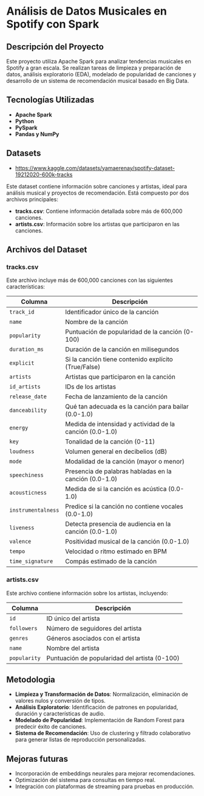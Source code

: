 # Análisis de Datos Musicales en Spotify con Spark

## Descripción del Proyecto

Este proyecto utiliza Apache Spark para analizar tendencias musicales en Spotify a gran escala. Se realizan tareas de limpieza y preparación de datos, análisis exploratorio (EDA), modelado de popularidad de canciones y desarrollo de un sistema de recomendación musical basado en Big Data.

## Tecnologías Utilizadas

- **Apache Spark**
- **Python**
- **PySpark** 
- **Pandas y NumPy** 

## Datasets
- https://www.kaggle.com/datasets/yamaerenay/spotify-dataset-19212020-600k-tracks

Este dataset contiene información sobre canciones y artistas, ideal para análisis musical y proyectos de recomendación. Está compuesto por dos archivos principales:

- **tracks.csv**: Contiene información detallada sobre más de 600,000 canciones.
- **artists.csv**: Información sobre los artistas que participaron en las canciones.

## Archivos del Dataset

### tracks.csv

Este archivo incluye más de 600,000 canciones con las siguientes características:

| Columna         | Descripción                                                    |
|-----------------|----------------------------------------------------------------|
| `track_id`      | Identificador único de la canción                              |
| `name`          | Nombre de la canción                                           |
| `popularity`    | Puntuación de popularidad de la canción (0-100)                 |
| `duration_ms`   | Duración de la canción en milisegundos                          |
| `explicit`      | Si la canción tiene contenido explícito (True/False)            |
| `artists`       | Artistas que participaron en la canción                         |
| `id_artists`    | IDs de los artistas                                            |
| `release_date`  | Fecha de lanzamiento de la canción                              |
| `danceability`  | Qué tan adecuada es la canción para bailar (0.0-1.0)            |
| `energy`        | Medida de intensidad y actividad de la canción (0.0-1.0)        |
| `key`           | Tonalidad de la canción (0-11)                                  |
| `loudness`      | Volumen general en decibelios (dB)                              |
| `mode`          | Modalidad de la canción (mayor o menor)                         |
| `speechiness`   | Presencia de palabras habladas en la canción (0.0-1.0)          |
| `acousticness`  | Medida de si la canción es acústica (0.0-1.0)                   |
| `instrumentalness` | Predice si la canción no contiene vocales (0.0-1.0)           |
| `liveness`      | Detecta presencia de audiencia en la canción (0.0-1.0)         |
| `valence`       | Positividad musical de la canción (0.0-1.0)                     |
| `tempo`         | Velocidad o ritmo estimado en BPM                              |
| `time_signature`| Compás estimado de la canción                                  |

### artists.csv

Este archivo contiene información sobre los artistas, incluyendo:

| Columna        | Descripción                                                   |
|----------------|---------------------------------------------------------------|
| `id`           | ID único del artista                                          |
| `followers`    | Número de seguidores del artista                              |
| `genres`       | Géneros asociados con el artista                               |
| `name`         | Nombre del artista                                            |
| `popularity`   | Puntuación de popularidad del artista (0-100)                  |

## Metodologia

- **Limpieza y Transformación de Datos**: Normalización, eliminación de valores nulos y conversión de tipos.
- **Análisis Exploratorio**: Identificación de patrones en popularidad, duración y características de audio.
- **Modelado de Popularidad**: Implementación de Random Forest para predecir éxito de canciones.
- **Sistema de Recomendación**: Uso de clustering y filtrado colaborativo para generar listas de reproducción personalizadas.

## Mejoras futuras
- Incorporación de embeddings neurales para mejorar recomendaciones.
- Optimización del sistema para consultas en tiempo real.
- Integración con plataformas de streaming para pruebas en producción.

